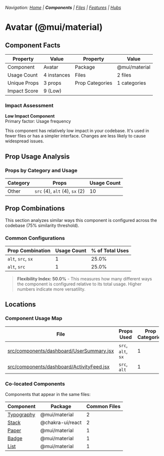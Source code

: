 
*Navigation: [Home](../../index.md) | **Components** | [Files](../../files.md) | [Features](../../features.md) | [Hubs](../../hubs.md)*



# Avatar (@mui/material)

## Component Facts

| Property | Value | Property | Value |
|----------|-------|----------|-------|
| Component | Avatar | Package | @mui/material |
| Usage Count | 4 instances | Files | 2 files |
| Unique Props | 3 props | Prop Categories | 1 categories |
| Impact Score | 9 (Low) | | |

### Impact Assessment

**Low Impact Component**  
Primary factor: Usage frequency

This component has relatively low impact in your codebase. It&#x27;s used in fewer files or has a simpler interface. Changes are less likely to cause widespread issues.

## Prop Usage Analysis

### Props by Category and Usage

| Category | Props | Usage Count |
|----------|-------|-------------|
| Other | `src` (4), `alt` (4), `sx` (2) | 10 |

## Prop Combinations

This section analyzes similar ways this component is configured across the codebase (75% similarity threshold).

### Common Configurations

| Prop Combination | Usage Count | % of Total Uses |
|------------------|-------------|----------------|
| `alt`, `src`, `sx` | 1 | 25.0% |
| `alt`, `src` | 1 | 25.0% |

> **Flexibility Index: 50.0%** - This measures how many different ways the component is configured relative to its total usage. Higher numbers indicate more versatility.

## Locations

### Component Usage Map

| File | Props Used | Prop Categories |
|------|------------|----------------|
| [src/components/dashboard/UserSummary.jsx](https://github.com/star4beam/react-import-analyzer/blob/main/test-project/src/components/dashboard/UserSummary.jsx) | `src`, `alt`, `sx` | 1 |
| [src/components/dashboard/ActivityFeed.jsx](https://github.com/star4beam/react-import-analyzer/blob/main/test-project/src/components/dashboard/ActivityFeed.jsx) | `src`, `alt` | 1 |

### Co-located Components
Components that appear in the same files:

| Component | Package | Common Files |
|-----------|---------|--------------|
| [Typography](../@mui_material/Typography.md) | @mui/material | 2 |
| [Stack](../@chakra-ui_react/Stack.md) | @chakra-ui/react | 2 |
| [Paper](../@mui_material/Paper.md) | @mui/material | 1 |
| [Badge](../@mui_material/Badge.md) | @mui/material | 1 |
| [List](../@mui_material/List.md) | @mui/material | 1 |
